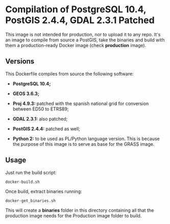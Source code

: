 # Compilation of PostgreSQL 10.4, PostGIS 2.4.4, GDAL 2.3.1 Patched

This image is not intended for production, nor to upload it to any repo. It's an image to compile from source a PostGIS, take the binaries and build with them a production-ready Docker image (check **production** image).


## Versions

This Dockerfile compiles from source the following software:

- **PostgreSQL 10.4;**

- **GEOS 3.6.3;**

- **Proj 4.9.3:** patched with the spanish national grid for conversion between ED50 to ETRS89;

- **GDAL 2.3.1:** also patched;

- **PostGIS 2.4.4:** patched as well;

- **Python 2:** to be used as PL/Python language version. This is because the purpose of this image is to serve as base for the GRASS image.


## Usage

Just run the build script:

```Shell
docker-build.sh
```

Once build, extract binaries running:

```Shell
docker-get_binaries.sh
```

This will create a **binaries** folder in this directory containing all that the production image needs for the Production image folder to build.
